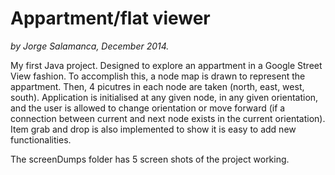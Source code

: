 # Appartment/flat viewer

*by Jorge Salamanca, December 2014.*

My first Java project. Designed to explore an appartment in a Google Street View fashion. To accomplish this, a node map is drawn to represent the appartment. Then, 4 picutres in each node are taken (north, east, west, south). Application is initialised at any given node, in any given orientation, and the user is allowed to change orientation or move forward (if a connection between current and next node exists in the current orientation). Item grab and drop is also implemented to show it is easy to add new functionalities.

The screenDumps folder has 5 screen shots of the project working.

